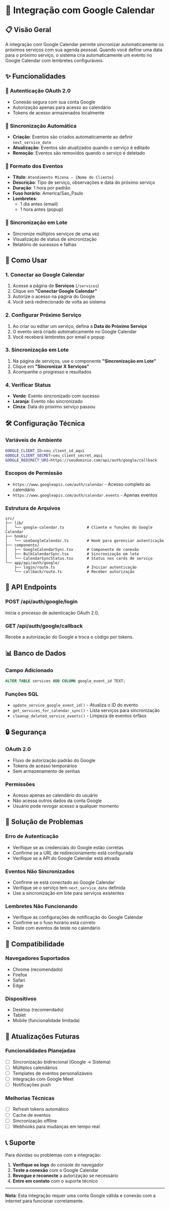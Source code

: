 # 🔗 Integração com Google Calendar

## 📋 Visão Geral

A integração com Google Calendar permite sincronizar automaticamente os próximos serviços com sua agenda pessoal. Quando você define uma data para o próximo serviço, o sistema cria automaticamente um evento no Google Calendar com lembretes configuráveis.

## ✨ Funcionalidades

### 🔐 **Autenticação OAuth 2.0**
- Conexão segura com sua conta Google
- Autorização apenas para acesso ao calendário
- Tokens de acesso armazenados localmente

### 📅 **Sincronização Automática**
- **Criação**: Eventos são criados automaticamente ao definir `next_service_date`
- **Atualização**: Eventos são atualizados quando o serviço é editado
- **Remoção**: Eventos são removidos quando o serviço é deletado

### 🎯 **Formato dos Eventos**
- **Título**: `Atendimento Micena — {Nome do Cliente}`
- **Descrição**: Tipo de serviço, observações e data do próximo serviço
- **Duração**: 1 hora por padrão
- **Fuso horário**: America/Sao_Paulo
- **Lembretes**: 
  - 1 dia antes (email)
  - 1 hora antes (popup)

### 🔄 **Sincronização em Lote**
- Sincronize múltiplos serviços de uma vez
- Visualização de status de sincronização
- Relatório de sucessos e falhas

## 🚀 Como Usar

### 1. **Conectar ao Google Calendar**
1. Acesse a página de **Serviços** (`/services`)
2. Clique em **"Conectar Google Calendar"**
3. Autorize o acesso na página do Google
4. Você será redirecionado de volta ao sistema

### 2. **Configurar Próximo Serviço**
1. Ao criar ou editar um serviço, defina a **Data do Próximo Serviço**
2. O evento será criado automaticamente no Google Calendar
3. Você receberá lembretes por email e popup

### 3. **Sincronização em Lote**
1. Na página de serviços, use o componente **"Sincronização em Lote"**
2. Clique em **"Sincronizar X Serviços"**
3. Acompanhe o progresso e resultados

### 4. **Verificar Status**
- **Verde**: Evento sincronizado com sucesso
- **Laranja**: Evento não sincronizado
- **Cinza**: Data do próximo serviço passou

## 🛠️ Configuração Técnica

### **Variáveis de Ambiente**
```bash
GOOGLE_CLIENT_ID=seu_client_id_aqui
GOOGLE_CLIENT_SECRET=seu_client_secret_aqui
GOOGLE_REDIRECT_URI=https://seudominio.com/api/auth/google/callback
```

### **Escopos de Permissão**
- `https://www.googleapis.com/auth/calendar` - Acesso completo ao calendário
- `https://www.googleapis.com/auth/calendar.events` - Apenas eventos

### **Estrutura de Arquivos**
```
src/
├── lib/
│   └── google-calendar.ts          # Cliente e funções do Google Calendar
├── hooks/
│   └── useGoogleCalendar.ts        # Hook para gerenciar autenticação
├── components/
│   ├── GoogleCalendarSync.tsx      # Componente de conexão
│   ├── BulkCalendarSync.tsx        # Sincronização em lote
│   └── CalendarSyncStatus.tsx      # Status nos cards de serviço
└── app/api/auth/google/
    ├── login/route.ts              # Iniciar autenticação
    └── callback/route.ts           # Receber autorização
```

## 🔧 API Endpoints

### **POST /api/auth/google/login**
Inicia o processo de autenticação OAuth 2.0.

### **GET /api/auth/google/callback**
Recebe a autorização do Google e troca o código por tokens.

## 📊 Banco de Dados

### **Campo Adicionado**
```sql
ALTER TABLE services ADD COLUMN google_event_id TEXT;
```

### **Funções SQL**
- `update_service_google_event_id()` - Atualiza o ID do evento
- `get_services_for_calendar_sync()` - Lista serviços para sincronização
- `cleanup_deleted_service_events()` - Limpeza de eventos órfãos

## 🔒 Segurança

### **OAuth 2.0**
- Fluxo de autorização padrão do Google
- Tokens de acesso temporários
- Sem armazenamento de senhas

### **Permissões**
- Acesso apenas ao calendário do usuário
- Não acessa outros dados da conta Google
- Usuário pode revogar acesso a qualquer momento

## 🐛 Solução de Problemas

### **Erro de Autenticação**
- Verifique se as credenciais do Google estão corretas
- Confirme se a URL de redirecionamento está configurada
- Verifique se a API do Google Calendar está ativada

### **Eventos Não Sincronizados**
- Confirme se está conectado ao Google Calendar
- Verifique se o serviço tem `next_service_date` definida
- Use a sincronização em lote para serviços existentes

### **Lembretes Não Funcionando**
- Verifique as configurações de notificação do Google Calendar
- Confirme se o fuso horário está correto
- Teste com eventos de teste no calendário

## 📱 Compatibilidade

### **Navegadores Suportados**
- Chrome (recomendado)
- Firefox
- Safari
- Edge

### **Dispositivos**
- Desktop (recomendado)
- Tablet
- Mobile (funcionalidade limitada)

## 🔄 Atualizações Futuras

### **Funcionalidades Planejadas**
- [ ] Sincronização bidirecional (Google → Sistema)
- [ ] Múltiplos calendários
- [ ] Templates de eventos personalizáveis
- [ ] Integração com Google Meet
- [ ] Notificações push

### **Melhorias Técnicas**
- [ ] Refresh tokens automático
- [ ] Cache de eventos
- [ ] Sincronização offline
- [ ] Webhooks para mudanças em tempo real

## 📞 Suporte

Para dúvidas ou problemas com a integração:

1. **Verifique os logs** do console do navegador
2. **Teste a conexão** com o Google Calendar
3. **Revogue e reconecte** a autorização se necessário
4. **Entre em contato** com o suporte técnico

---

**Nota**: Esta integração requer uma conta Google válida e conexão com a internet para funcionar corretamente.


